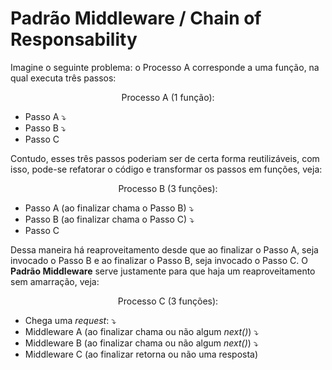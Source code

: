 # Padrão Middleware / Chain of Responsability
Imagine o seguinte problema: o Processo A corresponde a uma função, na qual executa três passos:

<div align="center">Processo A (1 função):</div>

- Passo A :arrow_heading_down:
- Passo B :arrow_heading_down:
- Passo C

Contudo, esses três passos poderiam ser de certa forma reutilizáveis, com isso, pode-se refatorar o código e transformar os passos em funções, veja:

<div align="center">Processo B (3 funções):</div>

- Passo A (ao finalizar chama o Passo B) :arrow_heading_down:
- Passo B (ao finalizar chama o Passo C) :arrow_heading_down:
- Passo C

Dessa maneira há reaproveitamento desde que ao finalizar o Passo A, seja invocado o Passo B e ao finalizar o Passo B, seja invocado o Passo C. O **Padrão Middleware** serve justamente para que haja um reaproveitamento sem amarração, veja:

<div align="center">Processo C (3 funções):</div>

- Chega uma *request*: :arrow_heading_down:
- Middleware A (ao finalizar chama ou não algum *next()*) :arrow_heading_down:
- Middleware B (ao finalizar chama ou não algum *next()*) :arrow_heading_down:
- Middleware C (ao finalizar retorna ou não uma resposta)

